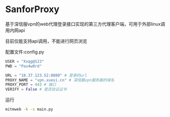 # SanforProxy
基于深信服vpn的web代理登录接口实现的第三方代理客户端，可用于外部linux调用内网api

目前仅能支持api调用，不能进行网页浏览

配置文件:config.py
```python
USER = "Xxqg@123"
PWD = "Pas4w0rd"

URL = "10.37.123.52:8080" # 登录的url
PROXY_NAME = "vpn.xuexi.cn" # 深信服vpn服务器的域名
PROXY_PORT = 443 # 端口
VERIFY = False # 是否验证证书
```
运行
```bash
mitmweb -k -s main.py
```
